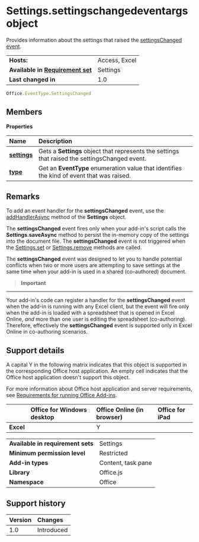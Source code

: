 # Settings.settingschangedeventargs object
Provides information about the settings that raised the [settingsChanged event](settings.settingschangedevent.md).

|||
|:-----|:-----|
|**Hosts:**|Access, Excel |
|**Available in [Requirement set](http://msdn.microsoft.com/library/6b6702f2-b0a5-46ab-a356-8dda897ca8ae%28Office.15%29.aspx)**|Settings|
|**Last changed in**|1.0|

```js
Office.EventType.SettingsChanged
```

## Members

**Properties**

|**Name**|**Description**|
|:-----|:-----|
|**[settings](settings.settingschangedeventargs.setting.md)**|Gets a **Settings** object that represents the settings that raised the settingsChanged event.|
|**[type](settings.settingschangedeventargs.type.md)**|Get an **EventType** enumeration value that identifies the kind of event that was raised.|

## Remarks

To add an event handler for the  **settingsChanged** event, use the [addHandlerAsync](settings.addhandlerasync.md) method of the **Settings** object.

The  **settingsChanged** event fires only when your add-in's script calls the **Settings.saveAsync** method to persist the in-memory copy of the settings into the document file. The **settingsChanged** event is not triggered when the [Settings.set](settings.set.md) or [Settings.remove](settings.remove.md) methods are called.

The  **settingsChanged** event was designed to let you to handle potential conflicts when two or more users are attempting to save settings at the same time when your add-in is used in a shared (co-authored) document.


>**Important**
---
Your add-in's code can register a handler for the  **settingsChanged** event when the add-in is running with any Excel client, but the event will fire only when the add-in is loaded with a spreadsheet that is opened in Excel Online, _and_ more than one user is editing the spreadsheet (co-authoring). Therefore, effectively the **settingsChanged** event is supported only in Excel Online in co-authoring scenarios.



## Support details


A capital Y in the following matrix indicates that this object is supported in the corresponding Office host application. An empty cell indicates that the Office host application doesn't support this object.

For more information about Office host application and server requirements, see [Requirements for running Office Add-ins](http://msdn.microsoft.com/library/67340567-bb9a-498c-96d3-3f52f28c16bc%28Office.15%29.aspx).


||**Office for Windows desktop**|**Office Online (in browser)**|**Office for iPad**|
|:-----|:-----|:-----|:-----|
|**Excel**||Y||


|||
|:-----|:-----|
|**Available in requirement sets**|Settings|
|**Minimum permission level**|Restricted|
|**Add-in types**|Content, task pane|
|**Library**|Office.js|
|**Namespace**|Office|

## Support history

|**Version**|**Changes**|
|:-----|:-----|
|1.0|Introduced|